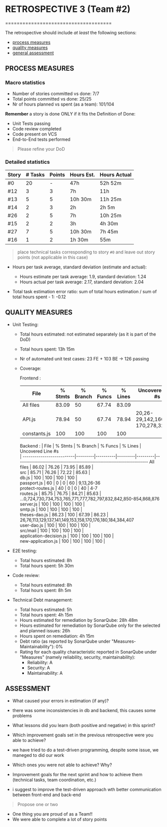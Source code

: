 # RETROSPECTIVE 3 (Team #2)

=====================================

The retrospective should include _at least_ the following
sections:

- [process measures](#process-measures)
- [quality measures](#quality-measures)
- [general assessment](#assessment)

## PROCESS MEASURES

### Macro statistics

- Number of stories committed vs done: 7/7
- Total points committed vs done: 25/25
- Nr of hours planned vs spent (as a team): 101/104

**Remember** a story is done ONLY if it fits the Definition of Done:

- Unit Tests passing
- Code review completed
- Code present on VCS
- End-to-End tests performed

> Please refine your DoD

### Detailed statistics

| Story | # Tasks | Points | Hours Est. | Hours Actual |
| ----- | ------- | ------ | ---------- | ------------ |
| #0    | 20      | -      | 47h        | 52h 52m      |
| #12   | 3       | 3      | 7h         | 11h          |
| #13   | 5       | 5      | 10h 30m    | 11h 25m      |
| #14   | 2       | 3      | 2h         | 2h 5m        |
| #26   | 2       | 5      | 7h         | 10h 25m      |
| #15   | 2       | 2      | 3h         | 4h 30m       |
| #27   | 7       | 5      | 10h 30m    | 7h 45m       |
| #16   | 1       | 2      | 1h 30m     | 55m          |

> place technical tasks corresponding to story `#0` and leave out story points (not applicable in this case)

- Hours per task average, standard deviation (estimate and actual):

  - Hours estimate per task average: 1.9, standard deviation: 1.24
  - Hours actual per task average: 2.17, standard deviation: 2.04

- Total task estimation error ratio: sum of total hours estimation / sum of total hours spent - 1: -0.12

## QUALITY MEASURES

- Unit Testing:

  - Total hours estimated: not estimated separately (as it is part of the DoD)
  - Total hours spent: 13h 15m
  - Nr of automated unit test cases: 23 FE + 103 BE -> 126 passing
  - Coverage:

    Frontend :

    | File         | % Stmts | % Branch | % Funcs | % Lines | Uncovered Line #s                |
    | ------------ | ------- | -------- | ------- | ------- | -------------------------------- |
    | All files    | 83.09   | 50       | 67.74   | 83.09   |
    | API.js       | 78.94   | 50       | 67.74   | 78.94   | 20,26-29,142,160-170,278,320,354 |
    | constants.js | 100     | 100      | 100     | 100     |

    Backend :
    | File | % Stmts | % Branch | % Funcs | % Lines | Uncovered Line #s  
    | --------------------------|---------|----------|---------|---------|------------------------------------------------------------------
    All files | 86.02 | 76.26 | 73.95 | 85.89 |  
    src | 85.71 | 76.26 | 72.22 | 85.63 |  
    db.js | 100 | 100 | 100 | 100 |  
    passport.js | 60 | 0 | 0 | 60 | 9,13,26-36  
    protect-routes.js | 40 | 0 | 0 | 40 | 4-7  
    routes.js | 85.75 | 76.75 | 84.21 | 85.63 | ...0,724,730,734,753,765,771,777,782,797,832,842,850-854,868,876
    server.js | 100 | 100 | 100 | 100 |  
    smtp.js | 100 | 100 | 100 | 100 |  
    theses-dao.js | 86.23 | 100 | 67.39 | 86.23 | 26,76,113,129,137,141,149,153,158,170,176,180,184,384,407  
    user-dao.js | 100 | 100 | 100 | 100 |  
    src/mail | 100 | 100 | 100 | 100 |  
    application-decision.js | 100 | 100 | 100 | 100 |  
    new-application.js | 100 | 100 | 100 | 100 |

- E2E testing:
  - Total hours estimated: 8h
  - Total hours spent: 5h 30m
- Code review:
  - Total hours estimated: 8h
  - Total hours spent: 8h 5m
- Technical Debt management:
  - Total hours estimated: 5h
  - Total hours spent: 4h 15m
  - Hours estimated for remediation by SonarQube: 28h 48m
  - Hours estimated for remediation by SonarQube only for the selected and planned issues: 26h
  - Hours spent on remediation: 4h 15m
  - Debt ratio (as reported by SonarQube under "Measures-Maintainability"): 0%
  - Rating for each quality characteristic reported in SonarQube under "Measures" (namely reliability, security, maintainability):
    - Reliability: A
    - Security: A
    - Maintainability: A

## ASSESSMENT

- What caused your errors in estimation (if any)?
- there was some inconsistencies in db and backend, this causes some problems

- What lessons did you learn (both positive and negative) in this sprint?

- Which improvement goals set in the previous retrospective were you able to achieve?
- we have tried to do a test-driven programming, despite some issue, we maneged to did our work

- Which ones you were not able to achieve? Why?

- Improvement goals for the next sprint and how to achieve them (technical tasks, team coordination, etc.)
- i suggest to improve the test-driven approach wth better communication between front-end and back-end

> Propose one or two

- One thing you are proud of as a Team!!
- We were able to complete a lot of story points
